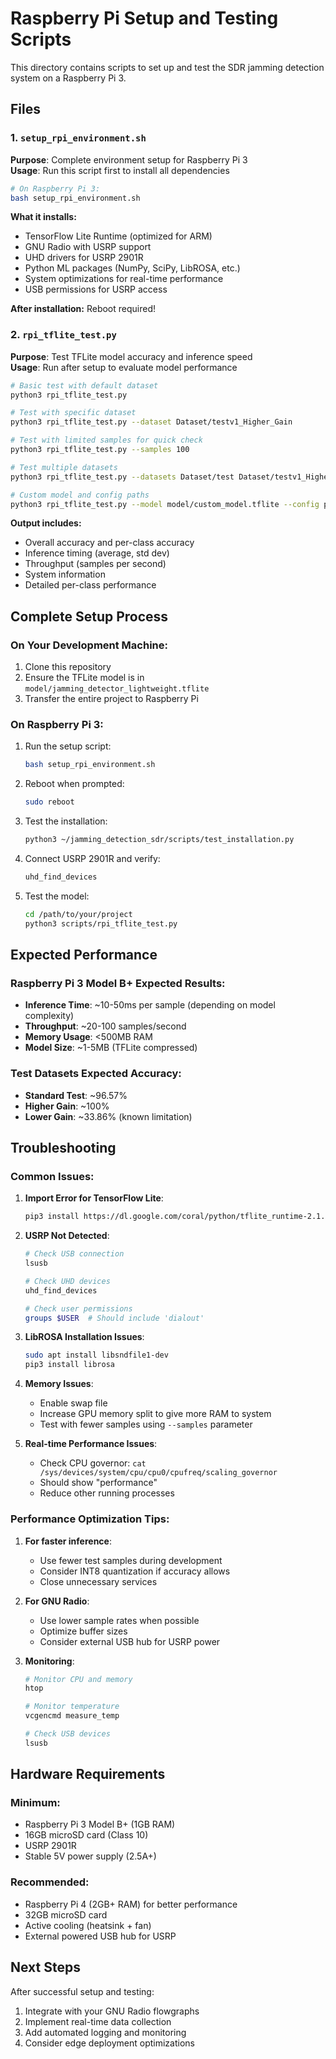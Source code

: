 # Raspberry Pi Setup and Testing Scripts

This directory contains scripts to set up and test the SDR jamming detection system on a Raspberry Pi 3.

## Files

### 1. `setup_rpi_environment.sh`
**Purpose**: Complete environment setup for Raspberry Pi 3  
**Usage**: Run this script first to install all dependencies

```bash
# On Raspberry Pi 3:
bash setup_rpi_environment.sh
```

**What it installs:**
- TensorFlow Lite Runtime (optimized for ARM)
- GNU Radio with USRP support
- UHD drivers for USRP 2901R
- Python ML packages (NumPy, SciPy, LibROSA, etc.)
- System optimizations for real-time performance
- USB permissions for USRP access

**After installation:** Reboot required!

### 2. `rpi_tflite_test.py`
**Purpose**: Test TFLite model accuracy and inference speed  
**Usage**: Run after setup to evaluate model performance

```bash
# Basic test with default dataset
python3 rpi_tflite_test.py

# Test with specific dataset
python3 rpi_tflite_test.py --dataset Dataset/testv1_Higher_Gain

# Test with limited samples for quick check
python3 rpi_tflite_test.py --samples 100

# Test multiple datasets
python3 rpi_tflite_test.py --datasets Dataset/test Dataset/testv1_Higher_Gain Dataset/testv2_Lower_Gain

# Custom model and config paths
python3 rpi_tflite_test.py --model model/custom_model.tflite --config preprocessed_data/config.pkl
```

**Output includes:**
- Overall accuracy and per-class accuracy
- Inference timing (average, std dev)
- Throughput (samples per second)
- System information
- Detailed per-class performance

## Complete Setup Process

### On Your Development Machine:
1. Clone this repository
2. Ensure the TFLite model is in `model/jamming_detector_lightweight.tflite`
3. Transfer the entire project to Raspberry Pi

### On Raspberry Pi 3:
1. Run the setup script:
   ```bash
   bash setup_rpi_environment.sh
   ```
2. Reboot when prompted:
   ```bash
   sudo reboot
   ```
3. Test the installation:
   ```bash
   python3 ~/jamming_detection_sdr/scripts/test_installation.py
   ```
4. Connect USRP 2901R and verify:
   ```bash
   uhd_find_devices
   ```
5. Test the model:
   ```bash
   cd /path/to/your/project
   python3 scripts/rpi_tflite_test.py
   ```

## Expected Performance

### Raspberry Pi 3 Model B+ Expected Results:
- **Inference Time**: ~10-50ms per sample (depending on model complexity)
- **Throughput**: ~20-100 samples/second
- **Memory Usage**: <500MB RAM
- **Model Size**: ~1-5MB (TFLite compressed)

### Test Datasets Expected Accuracy:
- **Standard Test**: ~96.57%
- **Higher Gain**: ~100%
- **Lower Gain**: ~33.86% (known limitation)

## Troubleshooting

### Common Issues:

1. **Import Error for TensorFlow Lite**:
   ```bash
   pip3 install https://dl.google.com/coral/python/tflite_runtime-2.1.0.post1-cp37-cp37m-linux_armv7l.whl
   ```

2. **USRP Not Detected**:
   ```bash
   # Check USB connection
   lsusb
   
   # Check UHD devices
   uhd_find_devices
   
   # Check user permissions
   groups $USER  # Should include 'dialout'
   ```

3. **LibROSA Installation Issues**:
   ```bash
   sudo apt install libsndfile1-dev
   pip3 install librosa
   ```

4. **Memory Issues**:
   - Enable swap file
   - Increase GPU memory split to give more RAM to system
   - Test with fewer samples using `--samples` parameter

5. **Real-time Performance Issues**:
   - Check CPU governor: `cat /sys/devices/system/cpu/cpu0/cpufreq/scaling_governor`
   - Should show "performance"
   - Reduce other running processes

### Performance Optimization Tips:

1. **For faster inference**:
   - Use fewer test samples during development
   - Consider INT8 quantization if accuracy allows
   - Close unnecessary services

2. **For GNU Radio**:
   - Use lower sample rates when possible
   - Optimize buffer sizes
   - Consider external USB hub for USRP power

3. **Monitoring**:
   ```bash
   # Monitor CPU and memory
   htop
   
   # Monitor temperature
   vcgencmd measure_temp
   
   # Check USB devices
   lsusb
   ```

## Hardware Requirements

### Minimum:
- Raspberry Pi 3 Model B+ (1GB RAM)
- 16GB microSD card (Class 10)
- USRP 2901R
- Stable 5V power supply (2.5A+)

### Recommended:
- Raspberry Pi 4 (2GB+ RAM) for better performance
- 32GB microSD card
- Active cooling (heatsink + fan)
- External powered USB hub for USRP

## Next Steps

After successful setup and testing:
1. Integrate with your GNU Radio flowgraphs
2. Implement real-time data collection
3. Add automated logging and monitoring
4. Consider edge deployment optimizations
